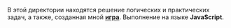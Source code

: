 ﻿В этой директории находятся решение логических и практических задач, а также, созданная мной **[игра](https://github.com/segakuz/repository/tree/master/JS/myGame%20-%20THE%20HEADSHOOTER)**.
Выполнение на языке **JavaScript**.
